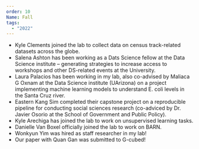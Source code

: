 ```yaml
---
order: 10
Name: Fall
tags:
  - "2022"
---
```


- Kyle Clements joined the lab to collect data on census track-related datasets across the globe.
- Salena Ashton has been working as a Dats Science fellow at the Data Science institute – generating strategies to increase access to workshops and other DS-related events at the University.
- Laura Palacios has been working in my lab, also co-advised by Maliaca G Oxnam at the Data Science institute (UArizona) on a project implementing machine learning models to understand E. coli levels in the Santa Cruz river.
- Eastern Kang Sim completed their capstone project on a reproducible pipeline for conducting social sciences research (co-adviced by Dr. Javier Osorio at the School of Government and Public Policy).
- Kyle Arechiga has joined the lab to work on unsupervised learning tasks.
- Danielle Van Boxel officially joined the lab to work on BARN.
- Wonkyun Yim was hired as staff researcher in my lab!
- Our paper with Quan Gan was submitted to G-cubed!